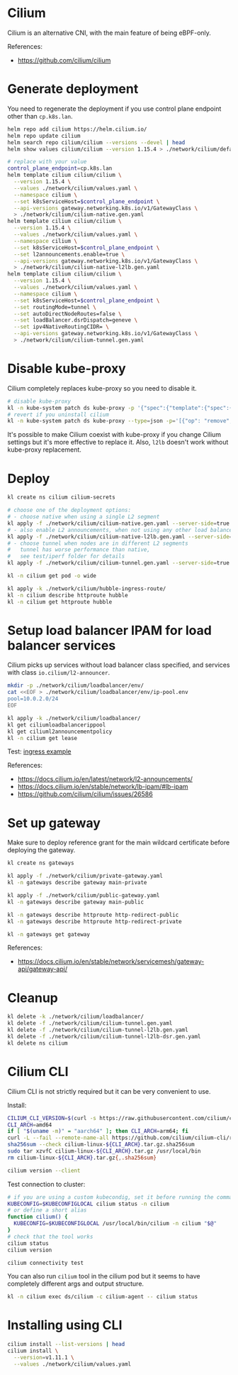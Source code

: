 
# Cilium

Cilium is an alternative CNI, with the main feature of being eBPF-only.

References:
- https://github.com/cilium/cilium

# Generate deployment

You need to regenerate the deployment if you use control plane endpoint other than `cp.k8s.lan`.

```bash
helm repo add cilium https://helm.cilium.io/
helm repo update cilium
helm search repo cilium/cilium --versions --devel | head
helm show values cilium/cilium --version 1.15.4 > ./network/cilium/default-values.yaml

# replace with your value
control_plane_endpoint=cp.k8s.lan
helm template cilium cilium/cilium \
  --version 1.15.4 \
  --values ./network/cilium/values.yaml \
  --namespace cilium \
  --set k8sServiceHost=$control_plane_endpoint \
  --api-versions gateway.networking.k8s.io/v1/GatewayClass \
  > ./network/cilium/cilium-native.gen.yaml
helm template cilium cilium/cilium \
  --version 1.15.4 \
  --values ./network/cilium/values.yaml \
  --namespace cilium \
  --set k8sServiceHost=$control_plane_endpoint \
  --set l2announcements.enable=true \
  --api-versions gateway.networking.k8s.io/v1/GatewayClass \
  > ./network/cilium/cilium-native-l2lb.gen.yaml
helm template cilium cilium/cilium \
  --version 1.15.4 \
  --values ./network/cilium/values.yaml \
  --namespace cilium \
  --set k8sServiceHost=$control_plane_endpoint \
  --set routingMode=tunnel \
  --set autoDirectNodeRoutes=false \
  --set loadBalancer.dsrDispatch=geneve \
  --set ipv4NativeRoutingCIDR= \
  --api-versions gateway.networking.k8s.io/v1/GatewayClass \
  > ./network/cilium/cilium-tunnel.gen.yaml
```

# Disable kube-proxy

Cilium completely replaces kube-proxy so you need to disable it.

```bash
# disable kube-proxy
kl -n kube-system patch ds kube-proxy -p '{"spec":{"template":{"spec":{"nodeSelector":{"enable-kube-proxy": "true"}}}}}'
# revert if you uninstall cilium
kl -n kube-system patch ds kube-proxy --type=json -p='[{"op": "remove", "path": "/spec/template/spec/nodeSelector/enable-kube-proxy"}]'
```

It's possible to make Cilium coexist with kube-proxy
if you change Cilium settings but it's more effective to replace it.
Also, `l2lb` doesn't work without kube-proxy replacement.

# Deploy

```bash
kl create ns cilium cilium-secrets

# choose one of the deployment options:
# - choose native when using a single L2 segment
kl apply -f ./network/cilium/cilium-native.gen.yaml --server-side=true
# - also enable L2 announcements, when not using any other load balancer provider
kl apply -f ./network/cilium/cilium-native-l2lb.gen.yaml --server-side=true
# - choose tunnel when nodes are in different L2 segments
#   tunnel has worse performance than native,
#   see test/iperf folder for details
kl apply -f ./network/cilium/cilium-tunnel.gen.yaml --server-side=true

kl -n cilium get pod -o wide

kl apply -k ./network/cilium/hubble-ingress-route/
kl -n cilium describe httproute hubble
kl -n cilium get httproute hubble
```

# Setup load balancer IPAM for load balancer services

Cilium picks up services without load balancer class specified,
and services with class `io.cilium/l2-announcer`.

```bash
mkdir -p ./network/cilium/loadbalancer/env/
cat <<EOF > ./network/cilium/loadbalancer/env/ip-pool.env
pool=10.0.2.0/24
EOF
```

```bash
kl apply -k ./network/cilium/loadbalancer/
kl get ciliumloadbalancerippool
kl get ciliuml2announcementpolicy
kl -n cilium get lease
```

Test: [ingress example](../../test/ingress/readme.md)

References:
- https://docs.cilium.io/en/latest/network/l2-announcements/
- https://docs.cilium.io/en/stable/network/lb-ipam/#lb-ipam
- https://github.com/cilium/cilium/issues/26586

# Set up gateway

Make sure to deploy reference grant
for the main wildcard certificate before deploying the gateway.

```bash
kl create ns gateways

kl apply -f ./network/cilium/private-gateway.yaml
kl -n gateways describe gateway main-private

kl apply -f ./network/cilium/public-gateway.yaml
kl -n gateways describe gateway main-public

kl -n gateways describe httproute http-redirect-public
kl -n gateways describe httproute http-redirect-private

kl -n gateways get gateway
```

References:
- https://docs.cilium.io/en/stable/network/servicemesh/gateway-api/gateway-api/

# Cleanup

```bash
kl delete -k ./network/cilium/loadbalancer/
kl delete -f ./network/cilium/cilium-tunnel.gen.yaml
kl delete -f ./network/cilium/cilium-tunnel-l2lb.gen.yaml
kl delete -f ./network/cilium/cilium-tunnel-l2lb-dsr.gen.yaml
kl delete ns cilium
```

# Cilium CLI

Cilium CLI is not strictly required but it can be very convenient to use.

Install:

```bash
CILIUM_CLI_VERSION=$(curl -s https://raw.githubusercontent.com/cilium/cilium-cli/main/stable.txt)
CLI_ARCH=amd64
if [ "$(uname -m)" = "aarch64" ]; then CLI_ARCH=arm64; fi
curl -L --fail --remote-name-all https://github.com/cilium/cilium-cli/releases/download/${CILIUM_CLI_VERSION}/cilium-linux-${CLI_ARCH}.tar.gz{,.sha256sum}
sha256sum --check cilium-linux-${CLI_ARCH}.tar.gz.sha256sum
sudo tar xzvfC cilium-linux-${CLI_ARCH}.tar.gz /usr/local/bin
rm cilium-linux-${CLI_ARCH}.tar.gz{,.sha256sum}

cilium version --client
```

Test connection to cluster:

```bash
# if you are using a custom kubecondig, set it before running the command
KUBECONFIG=$KUBECONFIGLOCAL cilium status -n cilium
# or define a short alias
function cilium() {
  KUBECONFIG=$KUBECONFIGLOCAL /usr/local/bin/cilium -n cilium "$@"
}
# check that the tool works
cilium status
cilium version

cilium connectivity test
```

You can also run `cilium` tool in the cilium pod
but it seems to have completely different args and output structure.

```bash
kl -n cilium exec ds/cilium -c cilium-agent -- cilium status
```

# Installing using CLI

```bash
cilium install --list-versions | head
cilium install \
  --version=v1.11.1 \
  --values ./network/cilium/values.yaml
```
